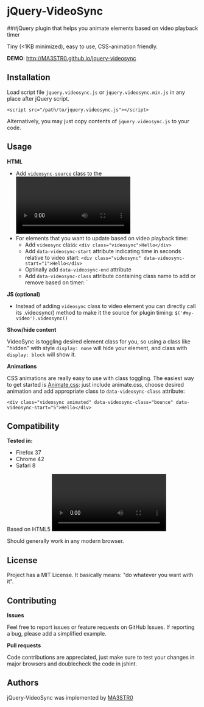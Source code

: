 jQuery-VideoSync
================

###jQuery plugin that helps you animate elements based on video playback timer

Tiny (<1KB minimized), easy to use, CSS-animation friendly.

**DEMO**: http://MA3STR0.github.io/jquery-videosync

Installation
------------

Load script file `jquery.videosync.js` or `jquery.videosync.min.js` in any place after jQuery script.

    <script src="/path/to/jquery.videosync.js"></script>

Alternatively, you may just copy contents of `jquery.videosync.js` to your code.


Usage
----

**HTML**

* Add `videosync-source` class to the <video> element: `<video class="videosync-source" autoplay loop>`
* For elements that you want to update based on video playback time:
  * Add `videosync` class: `<div class="videosync">Hello</div>`
  * Add `data-videosync-start` attribute indicating time in seconds relative to video start: `<div class="videosync" data-videosync-start="1">Hello</div>`
  * Optinally add `data-videosync-end` attribute
  * Add `data-videosync-class` attribute containing class name to add or remove based on timer: `<div class="videosync" data-videosync-class="bounce" data-videosync-start="1">

**JS (optional)**

  * Instead of adding `videosync` class to video element you can directly call its .videosync() method to make it the source for plugin timing: `$('#my-video').videosync()`

**Show/hide content**

VideoSync is toggling desired element class for you, so using a class like "hidden" with style `display: none` will hide your element, and class with `display: block` will show it.

**Animations**

CSS animations are really easy to use with class toggling. The easiest way to get started is [Animate.css](https://github.com/daneden/animate.css/): just include animate.css, choose desired animation and add appropriate class to `data-videosync-class` attribute:

    <div class="videosync animated" data-videosync-class="bounce" data-videosync-start="5">Hello</div>


Compatibility
-------------

**Tested in:**
* Firefox 37
* Chrome 42
* Safari 8

Based on HTML5 <video> element, not youtube/vimeo/etc.

Should generally work in any modern browser.


License
-------

Project has a MIT License. It basically means: "do whatever you want with it".


Contributing
------------
**Issues**

Feel free to report issues or feature requests on GitHub Issues.
If reporting a bug, please add a simplified example.

**Pull requests**

Code contributions are appreciated, just make sure to test your changes in major
browsers and doublecheck the code in jshint.

Authors
-------
jQuery-VideoSync was implemented by [MA3STR0](https://github.com/MA3STR0/)
